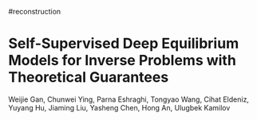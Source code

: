 #reconstruction

# Self-Supervised Deep Equilibrium Models for Inverse Problems with Theoretical Guarantees
Weijie Gan, Chunwei Ying, Parna Eshraghi, Tongyao Wang, Cihat Eldeniz, Yuyang Hu, Jiaming Liu, Yasheng Chen, Hong An, Ulugbek Kamilov

